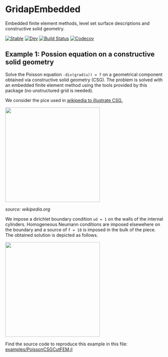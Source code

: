 # GridapEmbedded

Embedded finite element methods, level set surface descriptions and constructive solid geometry.

[![Stable](https://img.shields.io/badge/docs-stable-blue.svg)](https://gridap.github.io/GridapEmbedded.jl/stable)
[![Dev](https://img.shields.io/badge/docs-dev-blue.svg)](https://gridap.github.io/GridapEmbedded.jl/dev)
[![Build Status](https://travis-ci.com/gridap/GridapEmbedded.jl.svg?branch=master)](https://travis-ci.com/gridap/GridapEmbedded.jl)
[![Codecov](https://codecov.io/gh/gridap/GridapEmbedded.jl/branch/master/graph/badge.svg)](https://codecov.io/gh/gridap/GridapEmbedded.jl)

## Example 1: Possion equation on a constructive solid geometry

Solve the Poisson equation `-div(grad(u)) = f` on a geometrical component obtained via constructive solid geometry (CSG). The problem is solved with an embedded finite element method using the tools provided by this package (no unstructured grid is needed).

We consider the pice used in [wikipedia to illustrate CSG.](https://en.wikipedia.org/wiki/Constructive_solid_geometry)

<img src="https://upload.wikimedia.org/wikipedia/commons/8/8b/Csg_tree.png" width="300"> 

*source: wikipedia.org*

We impose a dirichlet boundary condition `ud = 1` on the walls of the internal cylinders. Homogeneous Neumann conditions are imposed elsewehere on the boundary and a source of `f = 10` is imposed in the bulk of the piece. The obtained  solution is depicted as follows.

<img src="https://github.com/gridap/GridapEmbedded.jl/blob/preparing_release/examples/PoissonCSGCutFEM_solution.png?raw=true" width="300"> 

Find the source code to reproduce this example in this file: [examples/PoissonCSGCutFEM.jl](https://github.com/gridap/GridapEmbedded.jl/blob/preparing_release/examples/PoissonCSGCutFEM.jl)


